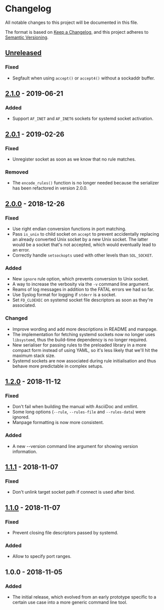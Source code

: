 # Changelog
All notable changes to this project will be documented in this file.

The format is based on [Keep a Changelog], and this project adheres to
[Semantic Versioning].

## [Unreleased]

### Fixed
- Segfault when using `accept()` or `accept4()` without a sockaddr buffer.

## [2.1.0] - 2019-06-21

### Added
- Support `AF_INET` and `AF_INET6` sockets for systemd socket activation.

## [2.0.1] - 2019-02-26

### Fixed
- Unregister socket as soon as we know that no rule matches.

### Removed
- The `encode_rules()` function is no longer needed because the serializer has
  been refactored in version 2.0.0.

## [2.0.0] - 2018-12-26

### Fixed
- Use right endian conversion functions in port matching.
- Pass `is_unix` to child socket on `accept` to prevent accidentally replacing
  an already converted Unix socket by a new Unix socket. The latter would be a
  socket that's not accepted, which would eventually lead to an error.
- Correctly handle `setsockopts` used with other levels than `SOL_SOCKET`.

### Added
- New `ignore` rule option, which prevents conversion to Unix socket.
- A way to increase the verbosity via the `-v` command line argument.
- Reams of log messages in addition to the FATAL errors we had so far.
- Use Syslog format for logging if `stderr` is a socket.
- Set `FD_CLOEXEC` on systemd socket file descriptors as soon as they're
  associated.

### Changed
- Improve wording and add more descriptions in README and manpage.
- The implementation for fetching systemd sockets now no longer uses
  `libsystemd`, thus the build-time dependency is no longer required.
- New serialiser for passing rules to the preloaded library in a more compact
  form instead of using YAML, so it's less likely that we'll hit the maximum
  stack size.
- Systemd sockets are now associated during rule initialisation and thus behave
  more predictable in complex setups.

## [1.2.0] - 2018-11-12

### Fixed
- Don't fail when building the manual with AsciiDoc and xmllint.
- Some long options (`--rule`, `--rules-file` and `--rules-data`) were ignored.
- Manpage formatting is now more consistent.

### Added
- A new --version command line argument for showing version information.

## [1.1.1] - 2018-11-07

### Fixed
- Don't unlink target socket path if connect is used after bind.

## [1.1.0] - 2018-11-07

### Fixed
- Prevent closing file descriptors passed by systemd.

### Added
- Allow to specify port ranges.

## 1.0.0 - 2018-11-05

### Added
- The initial release, which evolved from an early prototype specific to a
  certain use case into a more generic command line tool.

[Unreleased]: https://github.com/nixcloud/ip2unix/compare/v2.1.0...HEAD
[2.1.0]: https://github.com/nixcloud/ip2unix/compare/v2.0.1...v2.1.0
[2.0.1]: https://github.com/nixcloud/ip2unix/compare/v2.0.0...v2.0.1
[2.0.0]: https://github.com/nixcloud/ip2unix/compare/v1.2.0...v2.0.0
[1.2.0]: https://github.com/nixcloud/ip2unix/compare/v1.1.1...v1.2.0
[1.1.1]: https://github.com/nixcloud/ip2unix/compare/v1.1.0...v1.1.1
[1.1.0]: https://github.com/nixcloud/ip2unix/compare/v1.0.0...v1.1.0

[Keep a Changelog]: https://keepachangelog.com/en/1.0.0/
[Semantic Versioning]: https://semver.org/spec/v2.0.0.html
